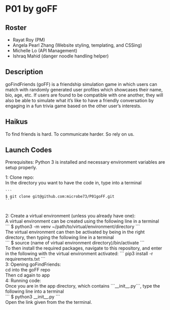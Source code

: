 # P01 by goFF

## Roster
* Rayat Roy (PM)
* Angela Pearl Zhang (Website styling, templating, and CSSing)
* Michelle Lo (API Management)
* Ishraq Mahid (danger noodle handling helper)

## Description
goFindFriends (goFF) is a friendship simulation game in which users can match with randomly generated user profiles which showcases their name, bio, age, etc. If users are found to be compatible with one another, they will also be able to simulate what it’s like to have a friendly conversation by engaging in a fun trivia game based on the other user’s interests.

## Haikus
To find friends is hard.
To communicate harder.
So rely on us.

## Launch Codes
Prerequisites:
    Python 3 is installed and necessary environment variables are setup properly.

1: Clone repo:
    <br>
    In the directory you want to have the code in, type into a terminal
    <br>
    
    ```
    $ git clone git@github.com:microbe73/P01goFF.git
    ```
<br>
2: Create a virtual environment (unless you already have one):
    <br>
    A virtual environment can be created using the following line in a terminal 
    <br>
    ```
    $ python3 -m venv ~/path/to/virtual/environment/directory
    ```
    <br>
    The virtual environment can then be activated by being in the right directory, then typing the following line in a terminal
    <br>
    ```
    $ source (name of virtual environment directory)/bin/activate
    ```
    <br>
    To then install the required packages, navigate to this repository, and enter in the following with the virtual environment activated:
    ```
    pip3 install -r requirements.txt
    ```
<br>
3: Opening goFindFriends:
    <br>
    cd into the goFF repo
    <br>
    Then cd again to app 
    <br>
4: Running code:
    <br>
    Once you are in the app directory, which contains ```__init__.py```, type the following line into a terminal
    <br>
    ```
    $ python3 __init__.py 
    ```
    <br>
    Open the link given from the the terminal.
